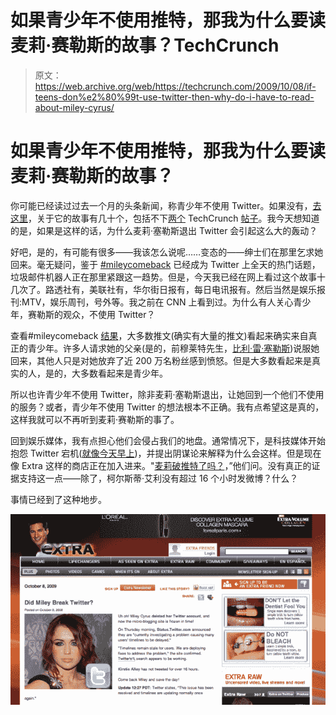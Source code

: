 # 如果青少年不使用推特，那我为什么要读麦莉·赛勒斯的故事？TechCrunch

> 原文：<https://web.archive.org/web/https://techcrunch.com/2009/10/08/if-teens-don%e2%80%99t-use-twitter-then-why-do-i-have-to-read-about-miley-cyrus/>

# 如果青少年不使用推特，那我为什么要读麦莉·赛勒斯的故事？

你可能已经读过过去一个月的头条新闻，称青少年不使用 Twitter。如果没有，[去这里](https://web.archive.org/web/20230404001427/http://www.google.com/search?sourceid=chrome&ie=UTF-8&q=teens+don't+use+twitter)，关于它的故事有几十个，包括不下[两个](https://web.archive.org/web/20230404001427/https://techcrunch.com/2009/07/13/why-teens-arent-using-twitter/) TechCrunch [帖子](https://web.archive.org/web/20230404001427/https://techcrunch.com/2009/08/30/why-dont-teens-tweet-we-asked-over-10000-of-them/)。我今天想知道的是，如果是这样的话，为什么麦莉·塞勒斯退出 Twitter 会引起这么大的轰动？

好吧，是的，有可能有很多——我该怎么说呢……变态的——绅士们在那里乞求她回来。毫无疑问，鉴于 [#mileycomeback](https://web.archive.org/web/20230404001427/http://twitter.com/#search?q=%23mileycomeback) 已经成为 Twitter 上全天的热门话题，垃圾邮件机器人正在那里紧跟这一趋势。但是，今天我已经在网上看过这个故事十几次了。路透社有，美联社有，华尔街日报有，每日电讯报有。然后当然是娱乐报刊:MTV，娱乐周刊，号外等。我之前在 CNN 上看到过。为什么有人关心青少年，赛勒斯的观众，不使用 Twitter？

查看#mileycomeback [结果](https://web.archive.org/web/20230404001427/http://twitter.com/#search?q=%23mileycomeback)，大多数推文(确实有大量的推文)看起来确实来自真正的青少年。许多人请求她的父亲(是的，前穆莱特先生，[比利·雷·塞勒斯](https://web.archive.org/web/20230404001427/http://twitter.com/billyraycyrus))说服她回来，其他人只是对她放弃了近 200 万名粉丝感到愤怒。但是大多数看起来是真实的人，是的，大多数看起来是青少年。

所以也许青少年不使用 Twitter，除非麦莉·塞勒斯退出，让她回到一个他们不使用的服务？或者，青少年不使用 Twitter 的想法根本不正确。我有点希望这是真的，这样我就可以不再听到麦莉·赛勒斯的事了。

回到娱乐媒体，我有点担心他们会侵占我们的地盘。通常情况下，是科技媒体开始抱怨 Twitter 宕机([就像今天早上](https://web.archive.org/web/20230404001427/https://techcrunch.com/2009/10/08/stuck-in-the-twitter-jam-try-this-hidden-route/))，并提出阴谋论来解释为什么会这样。但是现在像 Extra 这样的商店正在加入进来。"[麦莉破推特了吗？](https://web.archive.org/web/20230404001427/http://extratv.warnerbros.com/2009/10/did_miley_cyrus_break_twitter.php)，”他们问。没有真正的证据支持这一点——除了，柯尔斯蒂·艾利没有超过 16 个小时发微博？什么？

事情已经到了这种地步。

![Screen shot 2009-10-08 at 6.30.53 PM](img/b4c994307d11fbca97cff3f1d8b3318f.png "Screen shot 2009-10-08 at 6.30.53 PM")